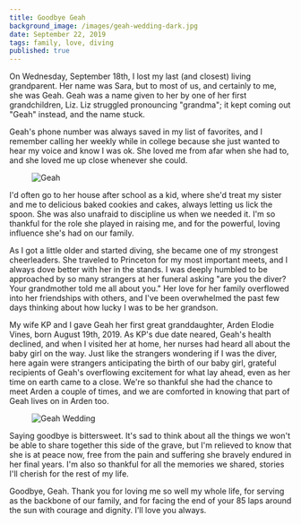 ```yaml
---
title: Goodbye Geah
background_image: /images/geah-wedding-dark.jpg
date: September 22, 2019
tags: family, love, diving
published: true
---
```

On Wednesday, September 18th, I lost my last (and closest) living grandparent.
Her name was Sara, but to most of us, and certainly to me, she was Geah. Geah
was a name given to her by one of her first grandchildren, Liz. Liz struggled
pronouncing "grandma"; it kept coming out "Geah" instead, and the name stuck.

Geah's phone number was always saved in my list of favorites, and I remember
calling her weekly while in college because she just wanted to hear my voice and
know I was ok. She loved me from afar when she had to, and she loved me up close
whenever she could.

<figure class="image">
  <img src="/images/geah.jpg" alt="Geah">
</figure>

I'd often go to her house after school as a kid, where she'd treat my sister and
me to delicious baked cookies and cakes, always letting us lick the spoon. She
was also unafraid to discipline us when we needed it. I'm so thankful for the
role she played in raising me, and for the powerful, loving influence she's had on our family.

As I got a little older and started diving, she became one of my strongest
cheerleaders. She traveled to Princeton for my most important meets, and I
always dove better with her in the stands. I was deeply humbled to be approached
by so many strangers at her funeral asking "are you the diver? Your grandmother
told me all about you." Her love for her family overflowed into her friendships
with others, and I've been overwhelmed the past few days thinking about how lucky I was to be her grandson.

My wife KP and I gave Geah her first great granddaughter, Arden Elodie Vines,
born August 19th, 2019. As KP's due date neared, Geah's health declined, and
when I visited her at home, her nurses had heard all about the baby girl on the way.
Just like the strangers wondering if I was the diver, here again were strangers
anticipating the birth of our baby girl, grateful recipients of Geah's overflowing
excitement for what lay ahead, even as her time on earth came to a close.
We're so thankful she had the chance to meet Arden a couple of times, and we are
comforted in knowing that part of Geah lives on in Arden too.

<figure class="image">
  <img src="/images/geah-wedding.jpg" alt="Geah Wedding">
</figure>

Saying goodbye is bittersweet. It's sad to think about all the things we won't
be able to share together this side of the grave, but I'm relieved to know that
she is at peace now, free from the pain and suffering she bravely endured in her
final years. I'm also so thankful for all the memories we shared, stories I'll
cherish for the rest of my life.

Goodbye, Geah. Thank you for loving me so well my whole life, for serving as the
backbone of our family, and for facing the end of your 85 laps around the sun 
with courage and dignity. I'll love you always.
